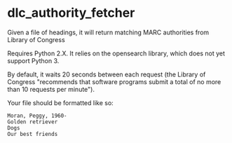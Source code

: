 # dlc_authority_fetcher
Given a file of headings, it will return matching MARC authorities from Library of Congress

Requires Python 2.X.  It relies on the opensearch library, which does not yet support Python 3.

By default, it waits 20 seconds between each request (the Library of Congress "recommends that software programs submit a total of no more than 10 requests per minute").

Your file should be formatted like so:

    Moran, Peggy, 1960-
    Golden retriever
    Dogs
    Our best friends
